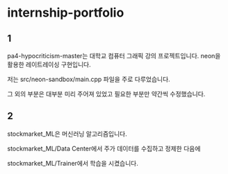 # internship-portfolio

## 1

pa4-hypocriticism-master는 대학교 컴퓨터 그래픽 강의 프로젝트입니다. neon을 활용한 레이트레이싱 구현입니다.

저는 src/neon-sandbox/main.cpp 파일을 주로 다루었습니다.

그 외의 부분은 대부분 미리 주어져 있었고 필요한 부분만 약간씩 수정했습니다.



## 2

stockmarket_ML은 머신러닝 알고리즘입니다.

stockmarket_ML/Data Center에서 주가 데이터를 수집하고 정제한 다음에

stockmarket_ML/Trainer에서 학습을 시켰습니다.
